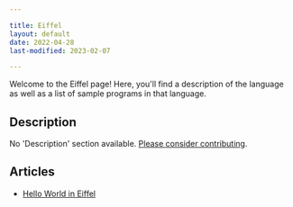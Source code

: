 ```yaml
---

title: Eiffel
layout: default
date: 2022-04-28
last-modified: 2023-02-07

---
```


Welcome to the Eiffel page! Here, you'll find a description of the language as well as a list of sample programs in that language.

## Description

No 'Description' section available. [Please consider contributing](https://github.com/TheRenegadeCoder/sample-programs-website).

## Articles

- [Hello World in Eiffel](https://sampleprograms.io/projects/hello-world/eiffel)